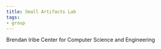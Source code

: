 ```yaml
---
title: Small Artifacts Lab
tags: 
- group
---
```


Brendan Iribe Center for Computer Science and Engineering